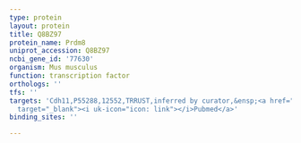 ```yaml
---
type: protein
layout: protein
title: Q8BZ97
protein_name: Prdm8
uniprot_accession: Q8BZ97
ncbi_gene_id: '77630'
organism: Mus musculus
function: transcription factor
orthologs: ''
tfs: ''
targets: 'Cdh11,P55288,12552,TRRUST,inferred by curator,&ensp;<a href="https://www.ncbi.nlm.nih.gov/pubmed/?term=22284184%5Buid%5D+OR+29087512%5Buid%5D"
  target="_blank"><i uk-icon="icon: link"></i>Pubmed</a>'
binding_sites: ''

---
```

